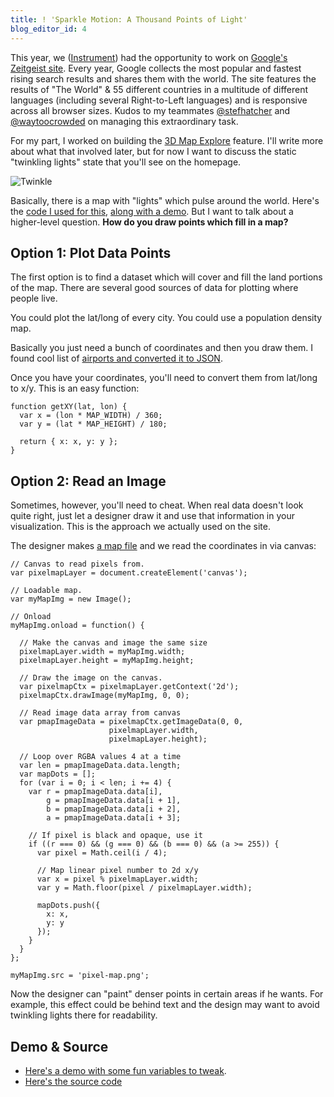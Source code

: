 ```yaml
---
title: ! 'Sparkle Motion: A Thousand Points of Light'
blog_editor_id: 4
---
```


This year, we ([Instrument](http://weareinstrument.com)) had the opportunity to work on [Google's Zeitgeist site](http://www.google.com/zeitgeist/2012/). Every year, Google collects the most popular and fastest rising search results and shares them with the world. The site features the results of "The World" & 55 different countries in a multitude of different languages (including several Right-to-Left languages) and is responsive across all browser sizes. Kudos to my teammates [@stefhatcher](http://twitter.com/stefhatcher) and [@waytoocrowded](http://twitter.com/waytoocrowded) on managing this extraordinary task.

For my part, I worked on building the [3D Map Explore](http://www.google.com/zeitgeist/2012/#explore) feature. I'll write more about what that involved later, but for now I want to discuss the static "twinkling lights" state that you'll see on the homepage.

![Twinkle](/projects/twinkle/twinkle.png)

Basically, there is a map with "lights" which pulse around the world. Here's the [code I used for this](/projects/twinkle/twinkles.js), [along with a demo](/projects/twinkle/). But I want to talk about a higher-level question. **How do you draw points which fill in a map?**

## Option 1: Plot Data Points

The first option is to find a dataset which will cover and fill the land portions of the map. There are several good sources of data for plotting where people live.

You could plot the lat/long of every city. You could use a population density map.

Basically you just need a bunch of coordinates and then you draw them. I found cool list of [airports and converted it to JSON](https://gist.github.com/4278655).

Once you have your coordinates, you'll need to convert them from lat/long to x/y. This is an easy function:

	function getXY(lat, lon) {
	  var x = (lon * MAP_WIDTH) / 360;
	  var y = (lat * MAP_HEIGHT) / 180;
	
	  return { x: x, y: y };
	}

## Option 2: Read an Image

Sometimes, however, you'll need to cheat. When real data doesn't look quite right, just let a designer draw it and use that information in your visualization. This is the approach we actually used on the site.

The designer makes [a map file](/projects/twinkle/pixel-map.png) and we read the coordinates in via canvas:

	// Canvas to read pixels from.
	var pixelmapLayer = document.createElement('canvas');
	
	// Loadable map.
	var myMapImg = new Image();
	
	// Onload
	myMapImg.onload = function() {
	
	  // Make the canvas and image the same size
	  pixelmapLayer.width = myMapImg.width;
	  pixelmapLayer.height = myMapImg.height;
	
	  // Draw the image on the canvas.
	  var pixelmapCtx = pixelmapLayer.getContext('2d');
	  pixelmapCtx.drawImage(myMapImg, 0, 0);
	
	  // Read image data array from canvas
	  var pmapImageData = pixelmapCtx.getImageData(0, 0,
	                      pixelmapLayer.width,
	                      pixelmapLayer.height);
	
	  // Loop over RGBA values 4 at a time
	  var len = pmapImageData.data.length;
	  var mapDots = [];
	  for (var i = 0; i < len; i += 4) {
	    var r = pmapImageData.data[i],
	        g = pmapImageData.data[i + 1],
	        b = pmapImageData.data[i + 2],
	        a = pmapImageData.data[i + 3];
	
	    // If pixel is black and opaque, use it
	    if ((r === 0) && (g === 0) && (b === 0) && (a >= 255)) {
	      var pixel = Math.ceil(i / 4);
	      
	      // Map linear pixel number to 2d x/y
	      var x = pixel % pixelmapLayer.width;
	      var y = Math.floor(pixel / pixelmapLayer.width);
	      
	      mapDots.push({
	        x: x,
	        y: y
	      });
	    }
	  }
	};
	
	myMapImg.src = 'pixel-map.png';

Now the designer can "paint" denser points in certain areas if he wants. For example, this effect could be behind text and the design may want to avoid twinkling lights there for readability.

## Demo & Source

* [Here's a demo with some fun variables to tweak](/projects/twinkle/).
* [Here's the source code](/projects/twinkle/twinkles.js)